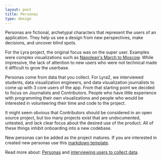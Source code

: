 ```yaml
---
layout: post
title: Personas
type: design
---
```


Personas are fictional, archetypal characters that represent the users of an application. They help us see a design from new perspectives, make decisions, and uncover blind spots.

For the Lyra project, the original focus was on the super user. Examples were complex visualizations such as [Napolean's March to Moscow](http://idl.cs.washington.edu/projects/lyra/app/#?example=napoleon).  While impressive, the lack of attention to new users who were not technical made it difficult to grow the userbase.

Personas come from data that you collect. For Lyra2, we interviewed students, data visualization engineers, and data visualization journalists to come up with 3 core users of the app.  From that starting point we decided to focus on Journalists and Contributors.  People who have little experience with programming their own visualizations and people who would be interested in volunteering their time and code to the project.

It might seem obvious that Contributors should be considered in an open source project, but too many projects exist that are undocumented, untested, and lack clear focus about the desired use of the product. All of these things inhibit onboarding into a new codebase.

New personas can be added as the project matures. If you are interested in created new personas use this [markdown template](/persona-template).

Read more about: [Personas](https://www.smashingmagazine.com/2014/08/a-closer-look-at-personas-part-1/) and [interviewing users to collect data](http://www.talkingtohumans.com/).